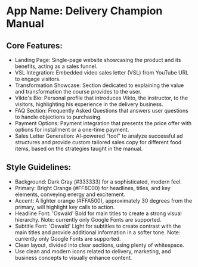 # **App Name**: Delivery Champion Manual

## Core Features:

- Landing Page: Single-page website showcasing the product and its benefits, acting as a sales funnel.
- VSL Integration: Embedded video sales letter (VSL) from YouTube URL to engage visitors.
- Transformation Showcase: Section dedicated to explaining the value and transformation the course provides to the user.
- Vikto's Bio: Personal profile that introduces Vikto, the instructor, to the visitors, highlighting his experience in the delivery business.
- FAQ Section: Frequently Asked Questions that answers user questions to handle objections to purchasing.
- Payment Options: Payment integration that presents the price offer with options for installment or a one-time payment.
- Sales Letter Generation: AI-powered "tool" to analyze successful ad structures and provide custom tailored sales copy for different food items, based on the strategies taught in the manual.

## Style Guidelines:

- Background: Dark Gray (#333333) for a sophisticated, modern feel.
- Primary: Bright Orange (#FF8C00) for headlines, titles, and key elements, conveying energy and excitement.
- Accent: A lighter orange (#FFA500), approximately 30 degrees from the primary, will highlight key calls to action.
- Headline Font: 'Oswald' Bold for main titles to create a strong visual hierarchy. Note: currently only Google Fonts are supported.
- Subtitle Font: 'Oswald' Light for subtitles to create contrast with the main titles and provide additional information in a softer tone. Note: currently only Google Fonts are supported.
- Clean layout, divided into clear sections, using plenty of whitespace.
- Use clean and modern icons related to delivery, marketing, and business concepts to visually enhance content. 